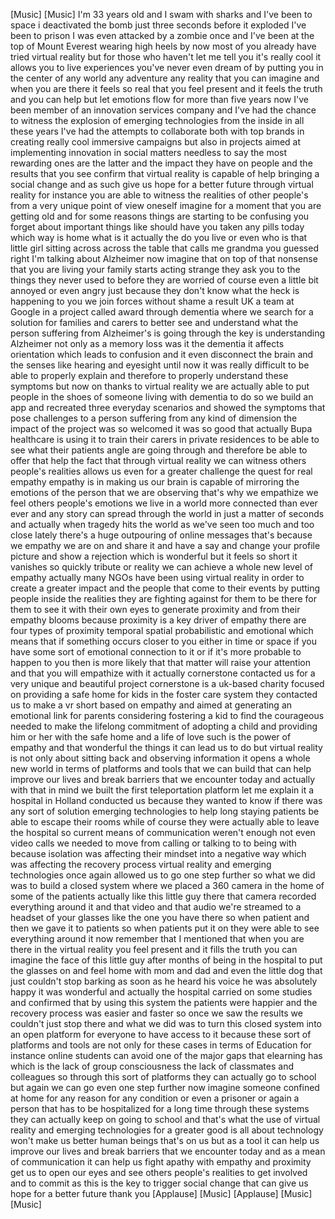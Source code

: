 
[Music]
[Music]
I&#39;m 33 years old and I swam with sharks
and I&#39;ve been to space
i deactivated the bomb just three
seconds before it exploded I&#39;ve been to
prison I was even attacked by a zombie
once and I&#39;ve been at the top of Mount
Everest
wearing high heels by now most of you
already have tried virtual reality but
for those who haven&#39;t let me tell you
it&#39;s really cool it allows you to live
experiences you&#39;ve never even dream of
by putting you in the center of any
world any adventure any reality that you
can imagine and when you are there it
feels so real that you feel present and
it feels the truth and you can help but
let emotions flow for more than five
years now I&#39;ve been member of an
innovation services company and I&#39;ve had
the chance to witness the explosion of
emerging technologies from the inside in
all these years I&#39;ve had the attempts to
collaborate both with top brands in
creating really cool immersive campaigns
but also in projects aimed at
implementing innovation in social
matters needless to say the most
rewarding ones are the latter and the
impact they have on people and the
results that you see confirm that
virtual reality is capable of help
bringing a social change and as such
give us hope for a better future through
virtual reality for instance you are
able to witness the realities of other
people&#39;s from a very unique point of
view oneself imagine for a moment that
you are getting old and for some reasons
things are starting to be confusing you
forget about important things like
should have you taken any pills today
which way is home what is it actually
the do you live or even who is that
little girl sitting across across the
table that calls me grandma you guessed
right I&#39;m talking about Alzheimer
now imagine that on top of that nonsense
that you are living your family starts
acting strange they ask you to the
things they never used to before they
are worried of course even a little bit
annoyed or even angry just because they
don&#39;t know what the heck is happening to
you we join forces without shame a
result UK a team at Google in a project
called award through dementia where we
search for a solution for families and
carers to better see and understand what
the person suffering from Alzheimer&#39;s
is going through the key is
understanding Alzheimer not only as a
memory loss was it the dementia it
affects orientation which leads to
confusion and it even disconnect the
brain and the senses like hearing and
eyesight until now it was really
difficult to be able to properly explain
and therefore to properly understand
these symptoms but now on thanks to
virtual reality we are actually able to
put people in the shoes of someone
living with dementia to do so we build
an app and recreated three everyday
scenarios and showed the symptoms that
pose challenges to a person suffering
from any kind of dimension the impact of
the project was so welcomed it was so
good that actually Bupa healthcare is
using it to train their carers in
private residences to be able to see
what their patients angle are going
through and therefore be able to offer
that help the fact that through virtual
reality we can witness others people&#39;s
realities allows us even for a greater
challenge the quest for real empathy
empathy is in making us our brain is
capable of mirroring the emotions of the
person that we are observing that&#39;s why
we empathize we feel others people&#39;s
emotions we live in a world more
connected than ever ever and any story
can spread through the world in just a
matter of seconds and actually when
tragedy hits the world as we&#39;ve seen too
much and too close lately there&#39;s a huge
outpouring of online messages that&#39;s
because we empathy
we are on and share it and have a say
and change your profile picture and show
a rejection which is wonderful but it
feels so short it vanishes so quickly
tribute or reality we can achieve a
whole new level of empathy actually many
NGOs have been using virtual reality in
order to create a greater impact and the
people that come to their events by
putting people inside the realities they
are fighting against for them to be
there for them to see it with their own
eyes to generate proximity and from
their empathy blooms because proximity
is a key driver of empathy there are
four types of proximity temporal spatial
probabilistic and emotional which means
that if something occurs closer to you
either in time or space if you have some
sort of emotional connection to it or if
it&#39;s more probable to happen to you then
is more likely that that matter will
raise your attention and that you will
empathize with it actually cornerstone
contacted us for a very unique and
beautiful project cornerstone is a
uk-based charity focused on providing a
safe home for kids in the foster care
system they contacted us to make a vr
short based on empathy and aimed at
generating an emotional link for parents
considering fostering a kid to find the
courageous needed to make the lifelong
commitment of adopting a child and
providing him or her with the safe home
and a life of love such is the power of
empathy and that wonderful the things it
can lead us to do but virtual reality is
not only about sitting back and
observing information it opens a whole
new world in terms of platforms and
tools that we can build that can help
improve our lives and break barriers
that we encounter today and actually
with that in mind we built the first
teleportation platform let me explain it
a hospital in Holland conducted us
because they wanted to know if there was
any sort of solution
emerging technologies to help long
staying patients be able to escape their
rooms while of course they were actually
able to leave the hospital so current
means of communication weren&#39;t enough
not even video calls we needed to move
from calling or talking to to being with
because isolation was affecting their
mindset into a negative way which was
affecting the recovery process virtual
reality and emerging technologies once
again allowed us to go one step further
so what we did was to build a closed
system where we placed a 360 camera in
the home of some of the patients
actually like this little guy there that
camera recorded everything around it and
that video and that audio we&#39;re streamed
to a headset of your glasses like the
one you have there
so when patient and then we gave it to
patients so when patients put it on they
were able to see everything around it
now remember that I mentioned that when
you are there in the virtual reality you
feel present and it fills the truth you
can imagine the face of this little guy
after months of being in the hospital to
put the glasses on and feel home with
mom and dad and even the little dog that
just couldn&#39;t stop barking as soon as he
heard his voice he was absolutely happy
it was wonderful and actually the
hospital carried on some studies and
confirmed that by using this system the
patients were happier and the recovery
process was easier and faster so once we
saw the results we couldn&#39;t just stop
there and what we did was to turn this
closed system into an open platform for
everyone to have access to it because
these sort of platforms and tools are
not only for these cases in terms of
Education for instance online students
can avoid one of the major gaps that
elearning has which is the lack of group
consciousness the lack of classmates and
colleagues so through this sort of
platforms they can actually go to school
but again we
can go even one step further now imagine
someone confined at home for any reason
for any condition or even a prisoner or
again a person that has to be
hospitalized for a long time through
these systems they can actually keep on
going to school and that&#39;s what the use
of virtual reality and emerging
technologies for a greater good is all
about technology won&#39;t make us better
human beings that&#39;s on us but as a tool
it can help us improve our lives and
break barriers that we encounter today
and as a mean of communication it can
help us fight apathy with empathy and
proximity get us to open our eyes and
see others people&#39;s realities to get
involved and to commit as this is the
key to trigger social change that can
give us hope for a better future thank
you
[Applause]
[Music]
[Applause]
[Music]
[Music]
